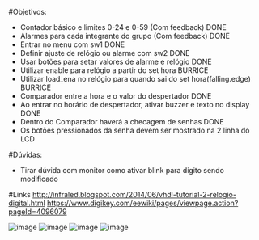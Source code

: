 #Objetivos:
  - Contador básico e limites 0-24 e 0-59 (Com feedback) DONE
  - Alarmes para cada integrante do grupo (Com feedback)  DONE
  - Entrar no menu com sw1      DONE
  - Definir ajuste de relógio ou alarme com sw2 DONE
  - Usar botões para setar valores de alarme e relógio  DONE
  - Utilizar enable para relógio a partir do set hora  BURRICE
  - Utilizar load_ena no relógio para quando sai do set hora(falling.edge) BURRICE
  - Comparador entre a hora e o valor do despertador  DONE
  - Ao entrar no horário de despertador, ativar buzzer e texto no display DONE
  - Dentro do Comparador haverá a checagem de senhas  DONE
  - Os botões pressionados da senha devem ser mostrado na 2 linha do LCD

#Dúvidas:
- Tirar dúvida com monitor como ativar blink para digito sendo modificado
  
#Links
http://infraled.blogspot.com/2014/06/vhdl-tutorial-2-relogio-digital.html
https://www.digikey.com/eewiki/pages/viewpage.action?pageId=4096079
  
  ![image](https://user-images.githubusercontent.com/65169791/113223793-5d042300-9260-11eb-8473-5bf09d9ee167.png)
![image](https://user-images.githubusercontent.com/65169791/113338956-34336a80-9300-11eb-8fa4-fa5902850ed3.png)
![image](https://user-images.githubusercontent.com/65169791/113520478-be323c00-9569-11eb-81da-0324032a8518.png)
![image](https://user-images.githubusercontent.com/65169791/113522250-64377380-9575-11eb-80fb-8234f0c63f59.png)


